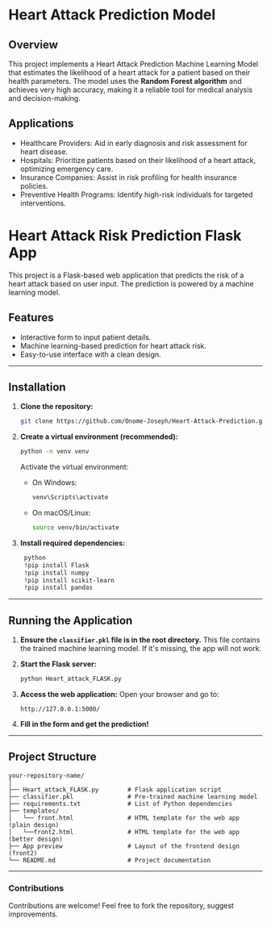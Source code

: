 # Heart Attack Prediction Model
## Overview
This project implements a Heart Attack Prediction Machine Learning Model that estimates the likelihood of a heart attack for a patient based on their health parameters. The model uses the **Random Forest algorithm** and achieves very high accuracy, making it a reliable tool for medical analysis and decision-making.
## Applications
- Healthcare Providers: Aid in early diagnosis and risk assessment for heart disease.
- Hospitals: Prioritize patients based on their likelihood of a heart attack, optimizing emergency care.
- Insurance Companies: Assist in risk profiling for health insurance policies.
- Preventive Health Programs: Identify high-risk individuals for targeted interventions.

# Heart Attack Risk Prediction Flask App
This project is a Flask-based web application that predicts the risk of a heart attack based on user input. The prediction is powered by a machine learning model.

## Features
- Interactive form to input patient details.
- Machine learning-based prediction for heart attack risk.
- Easy-to-use interface with a clean design.
---
## Installation
1. **Clone the repository:**
   ```bash
   git clone https://github.com/Onome-Joseph/Heart-Attack-Prediction.git
   ```
2. **Create a virtual environment (recommended):**
   ```bash
   python -m venv venv
   ```
   Activate the virtual environment:
   - On Windows:
     ```bash
     venv\Scripts\activate
     ```
   - On macOS/Linux:
     ```bash
     source venv/bin/activate
     ```

3. **Install required dependencies:**
   ```bash
    python
    !pip install Flask
    !pip install numpy
    !pip install scikit-learn
    !pip install pandas
   ```
---

## Running the Application

1. **Ensure the `classifier.pkl` file is in the root directory.**
   This file contains the trained machine learning model. If it's missing, the app will not work.

2. **Start the Flask server:**
   ```bash
   python Heart_attack_FLASK.py
   ```
3. **Access the web application:**
   Open your browser and go to:
   ```
   http://127.0.0.1:5000/
   ```

4. **Fill in the form and get the prediction!**
---
## Project Structure

```
your-repository-name/
│
├── Heart_attack_FLASK.py        # Flask application script
├── classifier.pkl               # Pre-trained machine learning model
├── requirements.txt             # List of Python dependencies
├── templates/
│   └── front.html               # HTML template for the web app (plain design)
│   └──front2.html               # HTML template for the web app (better design)
├── App preview                  # Layout of the frontend design (front2)
└── README.md                    # Project documentation
```
---
### Contributions
Contributions are welcome! Feel free to fork the repository, suggest improvements.
